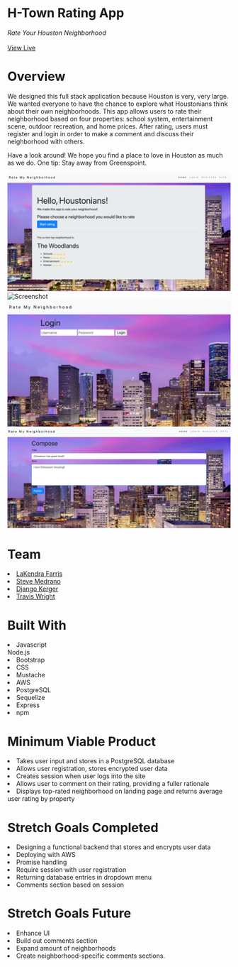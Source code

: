 # H-Town Rating App 
<i>Rate Your Houston Neighborhood</i>
<br>
<br>
<a href ="http://ec2-3-21-241-5.us-east-2.compute.amazonaws.com/home">View Live</a>

# Overview 
<p>We designed this full stack application because Houston is very, very large. We wanted everyone to have the chance to explore what Houstonians think about their own neighborhoods. This app allows users to rate their neighborhood based on four properties: school system, entertainment scene, outdoor recreation, and home prices. After rating, users must register and login in order to make a comment and discuss their neighborhood with others. 
  
Have a look around! We hope you find a place to love in Houston as much as we do. One tip: Stay away from Greenspoint.</p>

![Screenshot](https://github.com/DjangoKerger/HtownAPP/blob/master/Screen%20Shot%202020-05-29%20at%2010.20.58%20AM.png)
![Screenshot](https://github.com/DjangoKerger/HtownAPP/blob/master/Screen%20Shot%202020-05-29%20at%2010.21.38%20AM.png)
![Screenshot](https://github.com/DjangoKerger/HtownAPP/blob/master/Screen%20Shot%202020-05-29%20at%2010.21.14%20AM.png)
![Screenshot](https://github.com/DjangoKerger/HtownAPP/blob/master/Screen%20Shot%202020-05-29%20at%2010.22.11%20AM.png)

# Team

<li><a href ="https://github.com/lakendrafarris">LaKendra Farris</a></li>
<li><a href ="https://github.com/sMedrano101">Steve Medrano</a></li>
<li><a href ="https://github.com/DjangoKerger">Django Kerger</a></li>
<li><a href ="https://github.com/sivart-wright">Travis Wright</a></li>
  
# Built With
<li>Javascript</li>
</li> Node.js</li> 
<li>Bootstrap</li>
<li>CSS</li>
<li>Mustache</li>
<li>AWS</li>
<li>PostgreSQL</li>
<li>Sequelize</li>
<li>Express</li>
<li>npm</li>

# Minimum Viable Product

<li>Takes user input and stores in a PostgreSQL database</li>
<li>Allows user registration, stores encrypted user data</li>
<li>Creates session when user logs into the site</li>
<li>Allows user to comment on their rating, providing a fuller rationale</li>
<li>Displays top-rated neighborhood on landing page and returns average user rating by property</li>


# Stretch Goals Completed
<li>Designing a functional backend that stores and encrypts user data</li>
<li>Deploying with AWS</li>
<li>Promise handling</li>
<li>Require session with user registration</li>
<li>Returning database entries in dropdown menu</li>
<li>Comments section based on session</li>

# Stretch Goals Future
<li>Enhance UI</li>
<li>Build out comments section</li>
<li>Expand amount of neighborhoods</li>
<li>Create neighborhood-specific comments sections.</li>
